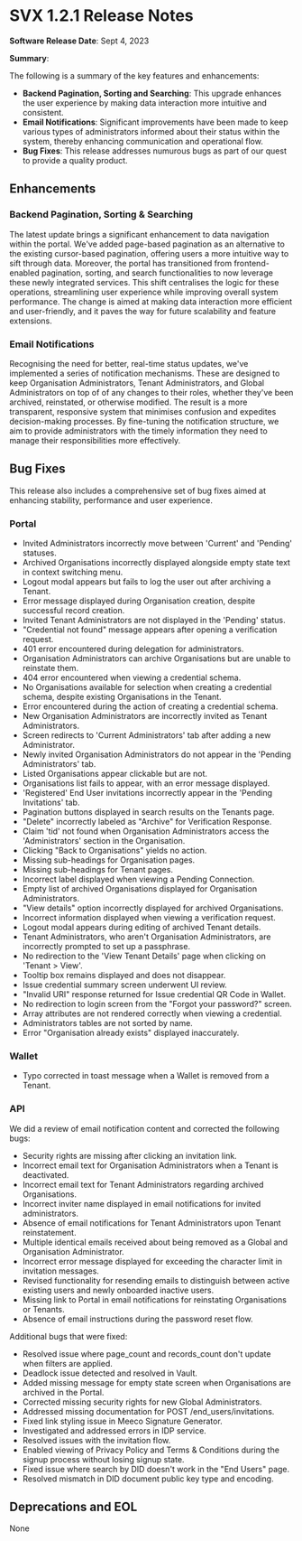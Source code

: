 # SVX 1.2.1 Release Notes

**Software Release Date**: Sept 4, 2023

**Summary**:

The following is a summary of the key features and enhancements:

* **Backend Pagination, Sorting and Searching**: This upgrade enhances the user experience by making data interaction more intuitive and consistent.
* **Email Notifications**: Significant improvements have been made to keep various types of administrators informed about their status within the system, thereby enhancing communication and operational flow.
* **Bug Fixes**: This release addresses numurous bugs as part of our quest to provide a quality product.

## Enhancements

### Backend Pagination, Sorting & Searching

The latest update brings a significant enhancement to data navigation within the portal. We've added page-based pagination as an alternative to the existing cursor-based pagination, offering users a more intuitive way to sift through data. Moreover, the portal has transitioned from frontend-enabled pagination, sorting, and search functionalities to now leverage these newly integrated services. This shift centralises the logic for these operations, streamlining user experience while improving overall system performance. The change is aimed at making data interaction more efficient and user-friendly, and it paves the way for future scalability and feature extensions.

### Email Notifications

Recognising the need for better, real-time status updates, we've implemented a series of notification mechanisms. These are designed to keep Organisation Administrators, Tenant Administrators, and Global Administrators on top of of any changes to their roles, whether they've been archived, reinstated, or otherwise modified. The result is a more transparent, responsive system that minimises confusion and expedites decision-making processes. By fine-tuning the notification structure, we aim to provide administrators with the timely information they need to manage their responsibilities more effectively.

## Bug Fixes

This release also includes a comprehensive set of bug fixes aimed at enhancing stability, performance and user experience.

### Portal

* Invited Administrators incorrectly move between 'Current' and 'Pending' statuses.
* Archived Organisations incorrectly displayed alongside empty state text in context switching menu.
* Logout modal appears but fails to log the user out after archiving a Tenant.
* Error message displayed during Organisation creation, despite successful record creation.
* Invited Tenant Administrators are not displayed in the 'Pending' status.
* "Credential not found" message appears after opening a verification request.
* 401 error encountered during delegation for administrators.
* Organisation Administrators can archive Organisations but are unable to reinstate them.
* 404 error encountered when viewing a credential schema.
* No Organisations available for selection when creating a credential schema, despite existing Organisations in the Tenant.
* Error encountered during the action of creating a credential schema.
* New Organisation Administrators are incorrectly invited as Tenant Administrators.
* Screen redirects to 'Current Administrators' tab after adding a new Administrator.
* Newly invited Organisation Administrators do not appear in the 'Pending Administrators' tab.
* Listed Organisations appear clickable but are not.
* Organisations list fails to appear, with an error message displayed.
* 'Registered' End User invitations incorrectly appear in the 'Pending Invitations' tab.
* Pagination buttons displayed in search results on the Tenants page.
* "Delete" incorrectly labeled as "Archive" for Verification Response.
* Claim 'tid' not found when Organisation Administrators access the 'Administrators' section in the Organisation.
* Clicking "Back to Organisations" yields no action.
* Missing sub-headings for Organisation pages.
* Missing sub-headings for Tenant pages.
* Incorrect label displayed when viewing a Pending Connection.
* Empty list of archived Organisations displayed for Organisation Administrators.
* "View details" option incorrectly displayed for archived Organisations.
* Incorrect information displayed when viewing a verification request.
* Logout modal appears during editing of archived Tenant details.
* Tenant Administrators, who aren't Organisation Administrators, are incorrectly prompted to set up a passphrase.
* No redirection to the 'View Tenant Details' page when clicking on 'Tenant > View'.
* Tooltip box remains displayed and does not disappear.
* Issue credential summary screen underwent UI review.
* "Invalid URI" response returned for Issue credential QR Code in Wallet.
* No redirection to login screen from the "Forgot your password?" screen.
* Array attributes are not rendered correctly when viewing a credential.
* Administrators tables are not sorted by name.
* Error "Organisation already exists" displayed inaccurately.

### Wallet

* Typo corrected in toast message when a Wallet is removed from a Tenant.

### API

We did a review of email notification content and corrected the following bugs:

* Security rights are missing after clicking an invitation link.
* Incorrect email text for Organisation Administrators when a Tenant is deactivated.
* Incorrect email text for Tenant Administrators regarding archived Organisations.
* Incorrect inviter name displayed in email notifications for invited administrators.
* Absence of email notifications for Tenant Administrators upon Tenant reinstatement.
* Multiple identical emails received about being removed as a Global and Organisation Administrator.
* Incorrect error message displayed for exceeding the character limit in invitation messages.
* Revised functionality for resending emails to distinguish between active existing users and newly onboarded inactive users.
* Missing link to Portal in email notifications for reinstating Organisations or Tenants.
* Absence of email instructions during the password reset flow.

Additional bugs that were fixed:

* Resolved issue where page_count and records_count don't update when filters are applied.
* Deadlock issue detected and resolved in Vault.
* Added missing message for empty state screen when Organisations are archived in the Portal.
* Corrected missing security rights for new Global Administrators.
* Addressed missing documentation for POST /end_users/invitations.
* Fixed link styling issue in Meeco Signature Generator.
* Investigated and addressed errors in IDP service.
* Resolved issues with the invitation flow.
* Enabled viewing of Privacy Policy and Terms & Conditions during the signup process without losing signup state.
* Fixed issue where search by DID doesn't work in the "End Users" page.
* Resolved mismatch in DID document public key type and encoding.


## Deprecations and EOL

None
